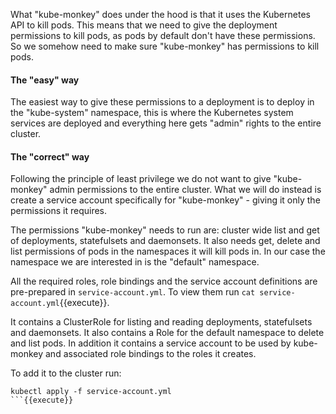 What "kube-monkey" does under the hood is that it uses the Kubernetes API to kill pods. This means that we need to give the deployment permissions to kill pods, as pods by default don't have these permissions. So we somehow need to make sure "kube-monkey" has permissions to kill pods.

#### The "easy" way
The easiest way to give these permissions to a deployment is to deploy in the "kube-system" namespace, this is where the Kubernetes system services are deployed and everything here gets "admin" rights to the entire cluster.

#### The "correct" way
Following the principle of least privilege we do not want to give "kube-monkey" admin permissions to the entire cluster. What we will do instead is create a service account specifically for "kube-monkey" - giving it only the permissions it requires.

The permissions "kube-monkey" needs to run are: cluster wide list and get of deployments, statefulsets and daemonsets. It also needs get, delete and list permissions of pods in the namespaces it will kill pods in. In our case the namespace we are interested in is the "default" namespace.

All the required roles, role bindings and the service account definitions are pre-prepared in `service-account.yml`. To view them run `cat service-account.yml`{{execute}}.

It contains a ClusterRole for listing and reading deployments, statefulsets and daemonsets. It also contains a Role for the default namespace to delete and list pods. In addition it contains a service account to be used by kube-monkey and associated role bindings to the roles it creates.

To add it to the cluster run:
```
kubectl apply -f service-account.yml
```{{execute}}
